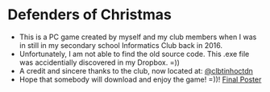 # Defenders of Christmas
  - This is a PC game created by myself and my club members when I was in still in my secondary school Informatics Club back in 2016.
  - Unfortunately, I am not able to find the old source code. This .exe file was accidentially discovered in my Dropbox. =))
  - A credit and sincere thanks to the club, now located at: [@clbtinhoctdn](https://www.facebook.com/clbtinhoctdn/)
  - Hope that somebody will download and enjoy the game! =))! [Final Poster](https://github.com/ncduy0303/Side-projects/blob/master/Defenders%20of%20Christmas/final%20poster.jpg)
